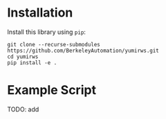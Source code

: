 # Installation
Install this library using `pip`:
```shell
git clone --recurse-submodules https://github.com/BerkeleyAutomation/yumirws.git
cd yumirws
pip install -e .
```

# Example Script
TODO: add
